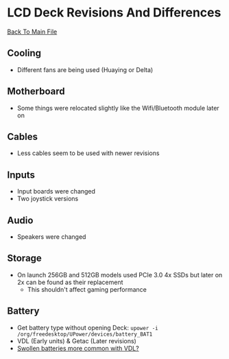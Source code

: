 # LCD Deck Revisions And Differences
[Back To Main File](../../README.md)

## Cooling
- Different fans are being used (Huaying or Delta)

## Motherboard
- Some things were relocated slightly like the Wifi/Bluetooth module later on

## Cables
- Less cables seem to be used with newer revisions

## Inputs
- Input boards were changed
- Two joystick versions

## Audio
- Speakers were changed

## Storage
- On launch 256GB and 512GB models used PCIe 3.0 4x SSDs but later on 2x can be found as their replacement
    - This shouldn't affect gaming performance

## Battery
- Get battery type without opening Deck: ```upower -i /org/freedesktop/UPower/devices/battery_BAT1```
- VDL (Early units) & Getac (Later revisions)
- [Swollen batteries more common with VDL?](https://www.reddit.com/r/SteamDeck/comments/1hr8foe/battery_issue_poll_for_lcd_folks_do_you_have_a/)